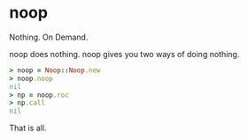 noop
====

Nothing. On Demand.

noop does nothing. noop gives you two ways of doing nothing.

```ruby
> noop = Noop::Noop.new
> noop.noop
nil
> np = noop.roc
> np.call
nil
```

That is all.
